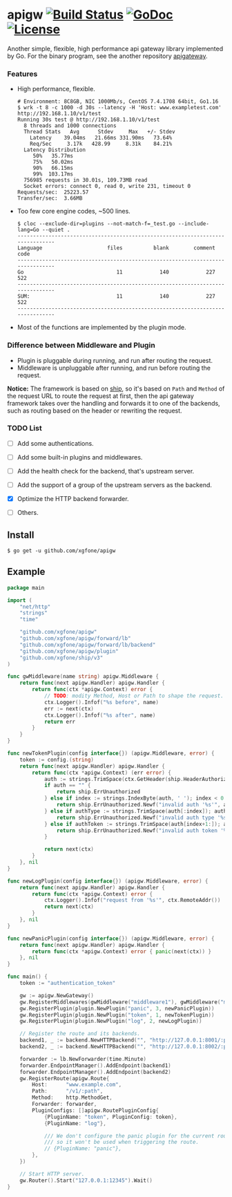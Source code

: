 # apigw [![Build Status](https://travis-ci.org/xgfone/apigw.svg?branch=master)](https://travis-ci.org/xgfone/apigw) [![GoDoc](https://godoc.org/github.com/xgfone/apigw?status.svg)](https://pkg.go.dev/github.com/xgfone/apigw) [![License](https://img.shields.io/badge/License-Apache%202.0-blue.svg?style=flat-square)](https://raw.githubusercontent.com/xgfone/apigw/master/LICENSE)

Another simple, flexible, high performance api gateway library implemented by Go. For the binary program, see the another repository [apigateway](https://github.com/xgfone/apigateway).


### Features
- High performance, flexible.
    ```shell
    # Environment: 8C8GB, NIC 1000Mb/s, CentOS 7.4.1708 64bit, Go1.16
    $ wrk -t 8 -c 1000 -d 30s --latency -H 'Host: www.exampletest.com' http://192.168.1.10/v1/test
    Running 30s test @ http://192.168.1.10/v1/test
      8 threads and 1000 connections
      Thread Stats   Avg      Stdev     Max   +/- Stdev
        Latency    39.04ms   21.66ms 331.90ms   73.64%
        Req/Sec     3.17k   428.99     8.31k    84.21%
      Latency Distribution
         50%   35.77ms
         75%   50.02ms
         90%   66.15ms
         99%  103.17ms
      756985 requests in 30.01s, 109.73MB read
      Socket errors: connect 0, read 0, write 231, timeout 0
    Requests/sec:  25223.57
    Transfer/sec:  3.66MB
    ````
- Too few core engine codes, ~500 lines.
    ```shell
    $ cloc --exclude-dir=plugins --not-match-f=_test.go --include-lang=Go --quiet .
    -------------------------------------------------------------------------------
    Language                     files          blank        comment           code
    -------------------------------------------------------------------------------
    Go                              11            140            227            522
    -------------------------------------------------------------------------------
    SUM:                            11            140            227            522
    -------------------------------------------------------------------------------
    ```
- Most of the functions are implemented by the plugin mode.


### Difference between Middleware and Plugin
- Plugin is pluggable during running, and run after routing the request.
- Middleware is unpluggable after running, and run before routing the request.

**Notice:** The framework is based on [ship](https://github.com/xgfone/ship), so it's based on `Path` and `Method` of the request URL to route the request at first, then the api gateway framework takes over the handling and forwards it to one of the backends, such as routing based on the header or rewriting the request.


### TODO List
- [ ] Add some authentications.
- [ ] Add some built-in plugins and middlewares.
- [ ] Add the health check for the backend, that's upstream server.
- [ ] Add the support of a group of the upstream servers as the backend.
- [x] Optimize the HTTP backend forwarder.
- [ ] Others.


## Install
```shell
$ go get -u github.com/xgfone/apigw
```


## Example
```go
package main

import (
	"net/http"
	"strings"
	"time"

	"github.com/xgfone/apigw"
	"github.com/xgfone/apigw/forward/lb"
	"github.com/xgfone/apigw/forward/lb/backend"
	"github.com/xgfone/apigw/plugin"
	"github.com/xgfone/ship/v3"
)

func gwMiddleware(name string) apigw.Middleware {
	return func(next apigw.Handler) apigw.Handler {
		return func(ctx *apigw.Context) error {
			// TODO: modity Method, Host or Path to shape the request.
			ctx.Logger().Infof("%s before", name)
			err := next(ctx)
			ctx.Logger().Infof("%s after", name)
			return err
		}
	}
}

func newTokenPlugin(config interface{}) (apigw.Middleware, error) {
	token := config.(string)
	return func(next apigw.Handler) apigw.Handler {
		return func(ctx *apigw.Context) (err error) {
			auth := strings.TrimSpace(ctx.GetHeader(ship.HeaderAuthorization))
			if auth == "" {
				return ship.ErrUnauthorized
			} else if index := strings.IndexByte(auth, ' '); index < 0 {
				return ship.ErrUnauthorized.Newf("invalid auth '%s'", auth)
			} else if authType := strings.TrimSpace(auth[:index]); authType != "token" {
				return ship.ErrUnauthorized.Newf("invalid auth type '%s'", authType)
			} else if authToken := strings.TrimSpace(auth[index+1:]); authToken != token {
				return ship.ErrUnauthorized.Newf("invalid auth token '%s'", authToken)
			}

			return next(ctx)
		}
	}, nil
}

func newLogPlugin(config interface{}) (apigw.Middleware, error) {
	return func(next apigw.Handler) apigw.Handler {
		return func(ctx *apigw.Context) error {
			ctx.Logger().Infof("request from '%s'", ctx.RemoteAddr())
			return next(ctx)
		}
	}, nil
}

func newPanicPlugin(config interface{}) (apigw.Middleware, error) {
	return func(next apigw.Handler) apigw.Handler {
		return func(ctx *apigw.Context) error { panic(next(ctx)) }
	}, nil
}

func main() {
	token := "authentication_token"

	gw := apigw.NewGateway()
	gw.RegisterMiddlewares(gwMiddleware("middleware1"), gwMiddleware("middleware2"))
	gw.RegisterPlugin(plugin.NewPlugin("panic", 3, newPanicPlugin))
	gw.RegisterPlugin(plugin.NewPlugin("token", 1, newTokenPlugin))
	gw.RegisterPlugin(plugin.NewPlugin("log", 2, newLogPlugin))

	// Register the route and its backends.
	backend1, _ := backend.NewHTTPBackend("", "http://127.0.0.1:8001/:path", nil)
	backend2, _ := backend.NewHTTPBackend("", "http://127.0.0.1:8002/:path", nil)

	forwarder := lb.NewForwarder(time.Minute)
	forwarder.EndpointManager().AddEndpoint(backend1)
	forwarder.EndpointManager().AddEndpoint(backend2)
	gw.RegisterRoute(apigw.Route{
		Host:      "www.example.com",
		Path:      "/v1/:path",
		Method:    http.MethodGet,
		Forwarder: forwarder,
		PluginConfigs: []apigw.RoutePluginConfig{
			{PluginName: "token", PluginConfig: token},
			{PluginName: "log"},

			/// We don't configure the panic plugin for the current route,
			/// so it won't be used when triggering the route.
			// {PluginName: "panic"},
		},
	})

	// Start HTTP server.
	gw.Router().Start("127.0.0.1:12345").Wait()
}
```
